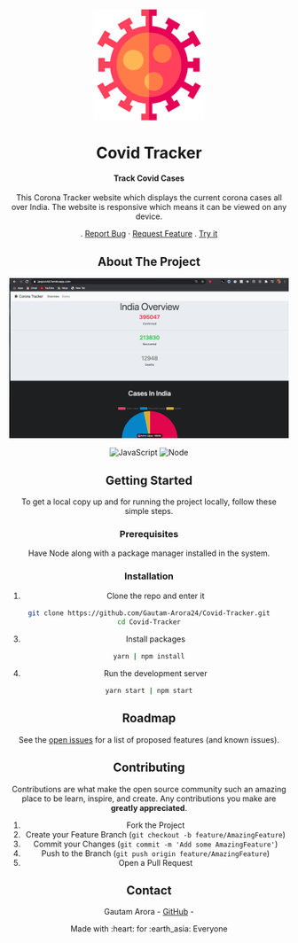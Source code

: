 <!-- PROJECT LOGO -->
<br />
<p align="center">
  <a href="https://jaspcovid.herokuapp.com/
">
    <img src="./assets/covid.png" alt="Logo" width="200" height="200">
  </a>

   <h1 align="center">Covid Tracker</h1>
    <div align="center">
  <h4 >
 Track Covid Cases
  </h4>
  <p>
   This Corona Tracker website which displays the current corona cases all over India. The website is responsive which means it can be viewed on any device.

  </p>
    .
    <a href="https://github.com/Gautam-Arora24/Covid-Tracker/issues">Report Bug</a>
    ·
    <a href="https://github.com/Gautam-Arora24/Covid-Tracker/issues">Request Feature</a>
    .
    <a href="https://jaspcovid.herokuapp.com/">Try it </a>

</p>

<!-- ABOUT THE PROJECT -->

## About The Project

<!-- [![Product Name Screen Shot][product-screenshot]](https://example.com) -->

<p align ="center">

<img src = "./assets/ss.png"  >

<p float ="right">

<img alt="JavaScript" src="https://img.shields.io/badge/-JavaScript-F7DF1E?style=flat-square&logo=javascript&logoColor=black">

<img alt="Node" src="https://img.shields.io/badge/-Node.js-339933?style=flat-square&logo=node.js&logoColor=white" />

</p>
<!-- GETTING STARTED -->

## Getting Started

To get a local copy up and for running the project locally, follow these simple steps.

### Prerequisites

Have Node along with a package manager installed in the system.

### Installation

1. Clone the repo and enter it

```sh
git clone https://github.com/Gautam-Arora24/Covid-Tracker.git
cd Covid-Tracker
```

3. Install packages

```sh
yarn | npm install
```

4. Run the development server

```sh
yarn start | npm start
```

<!-- USAGE EXAMPLES -->

<!-- ROADMAP -->

## Roadmap

See the [open issues](https://github.com/Gautam-Arora24/Covid-Tracker/issues) for a list of proposed features (and known issues).

<!-- CONTRIBUTING -->

## Contributing

Contributions are what make the open source community such an amazing place to be learn, inspire, and create. Any contributions you make are **greatly appreciated**.

1. Fork the Project
2. Create your Feature Branch (`git checkout -b feature/AmazingFeature`)
3. Commit your Changes (`git commit -m 'Add some AmazingFeature'`)
4. Push to the Branch (`git push origin feature/AmazingFeature`)
5. Open a Pull Request

<!-- CONTACT -->

## Contact

<!-- <Names> -->

Gautam Arora - [GitHub](https://github.com/Gautam-Arora24/Covid-Tracker) -

<p align = "center" >Made with :heart: for :earth_asia: Everyone </p>
